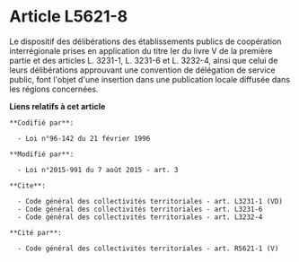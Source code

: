 # Article L5621-8

Le dispositif des délibérations des établissements publics de coopération interrégionale prises en application du titre Ier
du livre V de la première partie et des articles L. 3231-1, L. 3231-6 et L. 3232-4, ainsi que celui de leurs délibérations
approuvant une convention de délégation de service public, font l'objet d'une insertion dans une publication locale diffusée
dans les régions concernées.

**Liens relatifs à cet article**

	**Codifié par**:

	  - Loi n°96-142 du 21 février 1996

	**Modifié par**:

	  - Loi n°2015-991 du 7 août 2015 - art. 3

	**Cite**:

	  - Code général des collectivités territoriales - art. L3231-1 (VD)
	  - Code général des collectivités territoriales - art. L3231-6
	  - Code général des collectivités territoriales - art. L3232-4

	**Cité par**:

	  - Code général des collectivités territoriales - art. R5621-1 (V)
